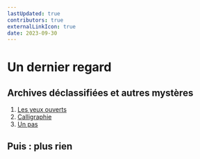 ```yaml
---
lastUpdated: true
contributors: true
externalLinkIcon: true
date: 2023-09-30
---
```

# Un dernier regard

## Archives déclassifiées et autres mystères

1. [Les yeux ouverts](/songs/2023-09-30/index-3)
3. [Calligraphie](/songs/2023-09-30/calli.html)
2. [Un pas](/songs/2023-09-30/index-4)

## Puis : plus rien

